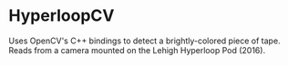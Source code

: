 # HyperloopCV
Uses OpenCV's C++ bindings to detect a brightly-colored piece of tape. Reads from a camera mounted on the Lehigh Hyperloop Pod (2016).
